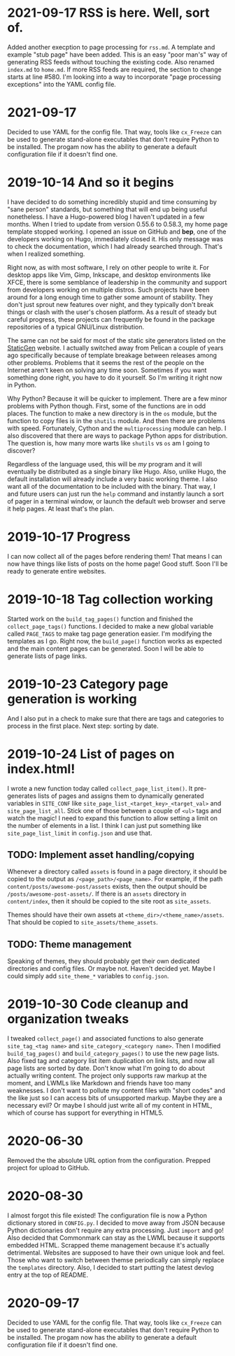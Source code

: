 # 2021-09-17 RSS is here. Well, sort of.

Added another execption to page processing for `rss.md`. A template and example "stub page" have been added. This is an easy "poor man's" way of generating RSS feeds without touching the existing code. Also renamed `index.md` to `home.md`. If more RSS feeds are required, the section to change starts at line #580. I'm looking into a way to incorporate "page processing exceptions" into the YAML config file.


# 2021-09-17

Decided to use YAML for the config file. That way, tools like `cx_Freeze` can be used to generate stand-alone executables that don't require Python to be installed. The progam now has the ability to generate a default configuration file if it doesn't find one.


# 2019-10-14 And so it begins

I have decided to do something incredibly stupid and time consuming by "sane person" standards, but something that will end up being useful nonetheless. I have a Hugo-powered blog I haven't updated in a few months. When I tried to update from version 0.55.6 to 0.58.3, my home page template stopped working. I opened an issue on GitHub and **bep**, one of the developers working on Hugo, immediately closed it. His only message was to check the documentation, which I had already searched through. That's when I realized something.

Right now, as with most software, I rely on other people to write it. For desktop apps like Vim, Gimp, Inkscape, and desktop environments like XFCE, there is some semblance of leadership in the community and support from developers working on multiple distros. Such projects have been around for a long enough time to gather some amount of stability. They don't just sprout new features over night, and they typically don't break things or clash with the user's chosen platform. As a result of steady but careful progress, these projects can frequently be found in the package repositories of a typical GNU/Linux distribution.

The same can not be said for most of the static site generators listed on the [StaticGen](https://www.staticgen.com) website. I actually switched away from Pelican a couple of years ago specifically because of template breakage between releases among other problems. Problems that it seems the rest of the people on the Internet aren't keen on solving any time soon. Sometimes if you want something done right, you have to do it yourself. So I'm writing it right now in Python.

Why Python? Because it will be quicker to implement. There are a few minor problems with Python though. First, some of the functions are in odd places. The function to make a new directory is in the `os` module, but the function to copy files is in the `shutils` module. And then there are problems with speed. Fortunately, Cython and the `multiprocessing` module can help. I also discovered that there are ways to package Python apps for distribution. The question is, how many more warts like `shutils` vs `os` am I going to discover?

Regardless of the language used, this will be *my* program and it will eventually be distributed as a single binary like Hugo. Also, unlike Hugo, the default installation will already include a very basic working theme. I also want all of the documentation to be included with the binary. That way, I and future users can just run the `help` command and instantly launch a sort of pager in a terminal window, or launch the default web browser and serve it help pages. At least that's the plan.


# 2019-10-17 Progress

I can now collect all of the pages before rendering them! That means I can now have things like lists of posts on the home page! Good stuff. Soon I'll be ready to generate entire websites.


# 2019-10-18 Tag collection working

Started work on the `build_tag_pages()` function and finished the `collect_page_tags()` functions. I decided to make a new global variable called `PAGE_TAGS` to make tag page generation easier. I'm modifying the templates as I go. Right now, the `build_page()` function works as expected and the main content pages can be generated. Soon I will be able to generate lists of page links.


# 2019-10-23 Category page generation is working

And I also put in a check to make sure that there are tags and categories to process in the first place. Next step: sorting by date.


# 2019-10-24 List of pages on index.html!

I wrote a new function today called `collect_page_list_item()`. It pre-generates lists of pages and assigns them to dynamically generated variables in `SITE_CONF` like `site_page_list_<target_key>_<target_val>` and `site_page_list_all`. Stick one of those between a couple of `<ul>` tags and watch the magic! I need to expand this function to allow setting a limit on the number of elements in a list. I think I can just put something like `site_page_list_limit` in `config.json` and use that.


## TODO: Implement asset handling/copying

Whenever a directory called `assets` is found in a page directory, it should be copied to the output as `/<page_path>/<page_name>`. For example, if the path `content/posts/awesome-post/assets` exists, then the output should be `/posts/awesome-post-assets/`. If there is an `assets` directory in `content/index`, then it should be copied to the site root as `site_assets`.

Themes should have their own assets at `<theme_dir>/<theme_name>/assets`. That should be copied to `site_assets/theme_assets`.


## TODO: Theme management

Speaking of themes, they should probably get their own dedicated directories and config files. Or maybe not. Haven't decided yet. Maybe I could simply add `site_theme_*` variables to `config.json`.


# 2019-10-30 Code cleanup and organization tweaks

I tweaked `collect_page()` and associated functions to also generate `site_tag_<tag name>` and `site_category_<category name>`. Then I modified `build_tag_pages()` and `build_category_pages()` to use the new page lists. Also fixed tag and category list item duplication on link lists, and now all page lists are sorted by date. Don't know what I'm going to do about actually writing content. The project only supports raw markup at the moment, and LWMLs like Markdown and friends have too many weaknesses. I don't want to pollute my content files with "short codes" and the like just so I can access bits of unsupported markup. Maybe they are a necessary evil? Or maybe I should just write all of my content in HTML, which of course has support for everything in HTML5.


# 2020-06-30

Removed the the absolute URL option from the configuration. Prepped project for upload to GitHub.


# 2020-08-30

I almost forgot this file existed! The configuration file is now a Python dictionary stored in `CONFIG.py`. I decided to move away from JSON because Python dictionaries don't require any extra processing. Just `import` and go! Also decided that Commonmark can stay as the LWML because it supports embedded HTML. Scrapped theme management because it's actually detrimental. Websites are supposed to have their own unique look and feel. Those who want to switch between themse periodically can simply replace the `templates` directory. Also, I decided to start putting the latest devlog entry at the top of README.


# 2020-09-17

Decided to use YAML for the config file. That way, tools like `cx_Freeze` can be used to generate stand-alone executables that don't require Python to be installed. The progam now has the ability to generate a default configuration file if it doesn't find one.
